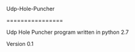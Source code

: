 Udp-Hole-Puncher

================


Udp Hole Puncher program written in python 2.7



Version 0.1


